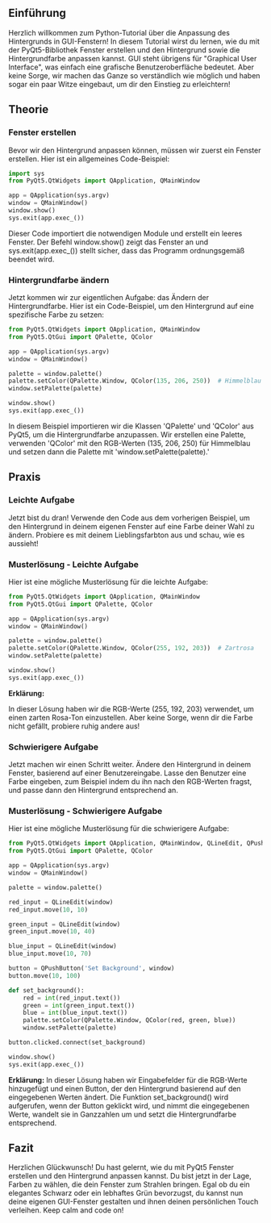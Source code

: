 ## Einführung
Herzlich willkommen zum Python-Tutorial über die Anpassung des Hintergrunds in GUI-Fenstern! In diesem Tutorial wirst du lernen, wie du mit der PyQt5-Bibliothek Fenster erstellen und den Hintergrund sowie die Hintergrundfarbe anpassen kannst. GUI steht übrigens für "Graphical User Interface", was einfach eine grafische Benutzeroberfläche bedeutet. Aber keine Sorge, wir machen das Ganze so verständlich wie möglich und haben sogar ein paar Witze eingebaut, um dir den Einstieg zu erleichtern!

## Theorie
### Fenster erstellen

Bevor wir den Hintergrund anpassen können, müssen wir zuerst ein Fenster erstellen. Hier ist ein allgemeines Code-Beispiel:

```python
import sys
from PyQt5.QtWidgets import QApplication, QMainWindow

app = QApplication(sys.argv)
window = QMainWindow()
window.show()
sys.exit(app.exec_())
```
Dieser Code importiert die notwendigen Module und erstellt ein leeres Fenster. Der Befehl window.show() zeigt das Fenster an und sys.exit(app.exec_()) stellt sicher, dass das Programm ordnungsgemäß beendet wird.

### Hintergrundfarbe ändern
Jetzt kommen wir zur eigentlichen Aufgabe: das Ändern der Hintergrundfarbe. Hier ist ein Code-Beispiel, um den Hintergrund auf eine spezifische Farbe zu setzen:

```python
from PyQt5.QtWidgets import QApplication, QMainWindow
from PyQt5.QtGui import QPalette, QColor

app = QApplication(sys.argv)
window = QMainWindow()

palette = window.palette()
palette.setColor(QPalette.Window, QColor(135, 206, 250))  # Himmelblau
window.setPalette(palette)

window.show()
sys.exit(app.exec_())
```
In diesem Beispiel importieren wir die Klassen 'QPalette' und 'QColor' aus PyQt5, um die Hintergrundfarbe anzupassen. Wir erstellen eine Palette, verwenden 'QColor' mit den RGB-Werten (135, 206, 250) für Himmelblau und setzen dann die Palette mit 'window.setPalette(palette).'

## Praxis
### Leichte Aufgabe
Jetzt bist du dran! Verwende den Code aus dem vorherigen Beispiel, um den Hintergrund in deinem eigenen Fenster auf eine Farbe deiner Wahl zu ändern. Probiere es mit deinem Lieblingsfarbton aus und schau, wie es aussieht!

### Musterlösung - Leichte Aufgabe
Hier ist eine mögliche Musterlösung für die leichte Aufgabe:

```python
from PyQt5.QtWidgets import QApplication, QMainWindow
from PyQt5.QtGui import QPalette, QColor

app = QApplication(sys.argv)
window = QMainWindow()

palette = window.palette()
palette.setColor(QPalette.Window, QColor(255, 192, 203))  # Zartrosa
window.setPalette(palette)

window.show()
sys.exit(app.exec_())
```
**Erklärung:**

In dieser Lösung haben wir die RGB-Werte (255, 192, 203) verwendet, um einen zarten Rosa-Ton einzustellen. Aber keine Sorge, wenn dir die Farbe nicht gefällt, probiere ruhig andere aus!

### Schwierigere Aufgabe
Jetzt machen wir einen Schritt weiter. Ändere den Hintergrund in deinem Fenster, basierend auf einer Benutzereingabe. Lasse den Benutzer eine Farbe eingeben, zum Beispiel indem du ihn nach den RGB-Werten fragst, und passe dann den Hintergrund entsprechend an.

### Musterlösung - Schwierigere Aufgabe
Hier ist eine mögliche Musterlösung für die schwierigere Aufgabe:

```python
from PyQt5.QtWidgets import QApplication, QMainWindow, QLineEdit, QPushButton
from PyQt5.QtGui import QPalette, QColor

app = QApplication(sys.argv)
window = QMainWindow()

palette = window.palette()

red_input = QLineEdit(window)
red_input.move(10, 10)

green_input = QLineEdit(window)
green_input.move(10, 40)

blue_input = QLineEdit(window)
blue_input.move(10, 70)

button = QPushButton('Set Background', window)
button.move(10, 100)

def set_background():
    red = int(red_input.text())
    green = int(green_input.text())
    blue = int(blue_input.text())
    palette.setColor(QPalette.Window, QColor(red, green, blue))
    window.setPalette(palette)

button.clicked.connect(set_background)

window.show()
sys.exit(app.exec_())
```
**Erklärung:**
In dieser Lösung haben wir Eingabefelder für die RGB-Werte hinzugefügt und einen Button, der den Hintergrund basierend auf den eingegebenen Werten ändert. Die Funktion set_background() wird aufgerufen, wenn der Button geklickt wird, und nimmt die eingegebenen Werte, wandelt sie in Ganzzahlen um und setzt die Hintergrundfarbe entsprechend.

## Fazit
Herzlichen Glückwunsch! Du hast gelernt, wie du mit PyQt5 Fenster erstellen und den Hintergrund anpassen kannst. Du bist jetzt in der Lage, Farben zu wählen, die dein Fenster zum Strahlen bringen. Egal ob du ein elegantes Schwarz oder ein lebhaftes Grün bevorzugst, du kannst nun deine eigenen GUI-Fenster gestalten und ihnen deinen persönlichen Touch verleihen. Keep calm and code on!

